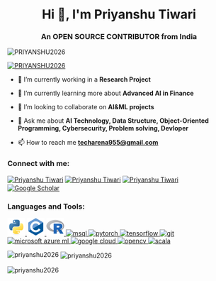 
<h1 align="center">Hi 👋, I'm Priyanshu Tiwari</h1>
<h3 align="center">An OPEN SOURCE CONTRIBUTOR from India</h3>

<p align="left"> <img src="https://komarev.com/ghpvc/?username=PRIYANSHU2026&label=Profile%20views&color=0e75b6&style=flat" alt="PRIYANSHU2026" /> </p> 

<p align="left"> <a href="https://github.com/ryo-ma/github-profile-trophy"><img src="https://github-profile-trophy.vercel.app/?username=PRIYANSHU2026" alt="PRIYANSHU2026" /></a> </p>

- 🔭 I’m currently working in a **Research Project**

- 🌱 I’m currently learning more about **Advanced AI in Finance**

- 👯 I’m looking to collaborate on **AI&ML projects**

- 💬 Ask me about **AI Technology, Data Structure, Object-Oriented Programming, Cybersecurity, Problem solving, Devloper**

- 📫 How to reach me **techarena955@gmail.com**

<h3 align="left">Connect with me:</h3>
<p align="left">
<a href="https://linkedin.com/in/PRIYANSHU2026" target="blank"><img align="center" src="https://raw.githubusercontent.com/rahuldkjain/github-profile-readme-generator/master/src/images/icons/Social/linked-in-alt.svg" alt="Priyanshu Tiwari" height="30" width="40" /></a>
<a href="https://instagram.com/PRIYANSHU2026" target="blank"><img align="center" src="https://raw.githubusercontent.com/rahuldkjain/github-profile-readme-generator/master/src/images/icons/Social/instagram.svg" alt="Priyanshu Tiwari" height="30" width="40" /></a>
<a href="https://facebook.com/PRIYANSHU2026" target="blank"><img align="center" src="https://raw.githubusercontent.com/rahuldkjain/github-profile-readme-generator/master/src/images/icons/Social/facebook.svg" alt="Priyanshu Tiwari" height="30" width="40" /></a>
<a href="https://scholar.google.com/citations?user=PRIYANSHU2026" target="blank"><img align="center" src="https://upload.wikimedia.org/wikipedia/commons/6/6b/Google_Scholar_logo.svg" alt="Google Scholar" height="30" width="40" /></a>
</p>

<h3 align="left">Languages and Tools:</h3>
<p align="left"> 
  <a href="https://www.python.org" target="_blank" rel="noreferrer"> 
    <img src="https://raw.githubusercontent.com/devicons/devicon/master/icons/python/python-original.svg" alt="python" width="40" height="40"/> 
  </a> 
  <a href="https://www.cprogramming.com/" target="_blank" rel="noreferrer"> 
    <img src="https://raw.githubusercontent.com/devicons/devicon/master/icons/c/c-original.svg" alt="c" width="40" height="40"/> 
  </a> 
  <a href="https://www.r-project.org/" target="_blank" rel="noreferrer"> 
    <img src="https://raw.githubusercontent.com/devicons/devicon/master/icons/r/r-original.svg" alt="r" width="40" height="40"/> 
  </a> 
  <a href="https://www.microsoft.com/en-us/sql-server" target="_blank" rel="noreferrer"> 
    <img src="https://www.svgrepo.com/show/303229/microsoft-sql-server-logo.svg" alt="msql" width="40" height="40"/> 
  </a> 
  <a href="https://pytorch.org/" target="_blank" rel="noreferrer"> 
    <img src="https://www.vectorlogo.zone/logos/pytorch/pytorch-icon.svg" alt="pytorch" width="40" height="40"/> 
  </a> 
  <a href="https://www.tensorflow.org/" target="_blank" rel="noreferrer"> 
    <img src="https://www.vectorlogo.zone/logos/tensorflow/tensorflow-icon.svg" alt="tensorflow" width="40" height="40"/> 
  </a> 
  <a href="https://git-scm.com/" target="_blank" rel="noreferrer"> 
    <img src="https://www.vectorlogo.zone/logos/git-scm/git-scm-icon.svg" alt="git" width="40" height="40"/> 
  </a> 
  <a href="https://azure.microsoft.com/en-us/services/machine-learning/" target="_blank" rel="noreferrer"> 
    <img src="https://www.vectorlogo.zone/logos/microsoft_azure/microsoft_azure-icon.svg" alt="microsoft azure ml" width="40" height="40"/> 
  </a> 
  <a href="https://cloud.google.com/" target="_blank" rel="noreferrer"> 
    <img src="https://www.vectorlogo.zone/logos/google_cloud/google_cloud-icon.svg" alt="google cloud" width="40" height="40"/> 
  </a>
  <a href="https://opencv.org/" target="_blank" rel="noreferrer"> 
    <img src="https://www.vectorlogo.zone/logos/opencv/opencv-icon.svg" alt="opencv" width="40" height="40"/> 
  </a>
  <a href="https://www.scala-lang.org/" target="_blank" rel="noreferrer"> 
    <img src="https://www.vectorlogo.zone/logos/scala-lang/scala-lang-icon.svg" alt="scala" width="40" height="40"/> 
  </a>
</p>

<p><img align="left" src="https://github-readme-stats.vercel.app/api/top-langs?username=priyanshu2026&show_icons=true&locale=en&layout=compact" alt="priyanshu2026" /></p>

<p>&nbsp;<img align="center" src="https://github-readme-stats.vercel.app/api?username=priyanshu2026&show_icons=true&locale=en" alt="priyanshu2026" /></p>

<p><img align="center" src="https://github-readme-streak-stats.herokuapp.com/?user=priyanshu2026&" alt="priyanshu2026" /></p>

